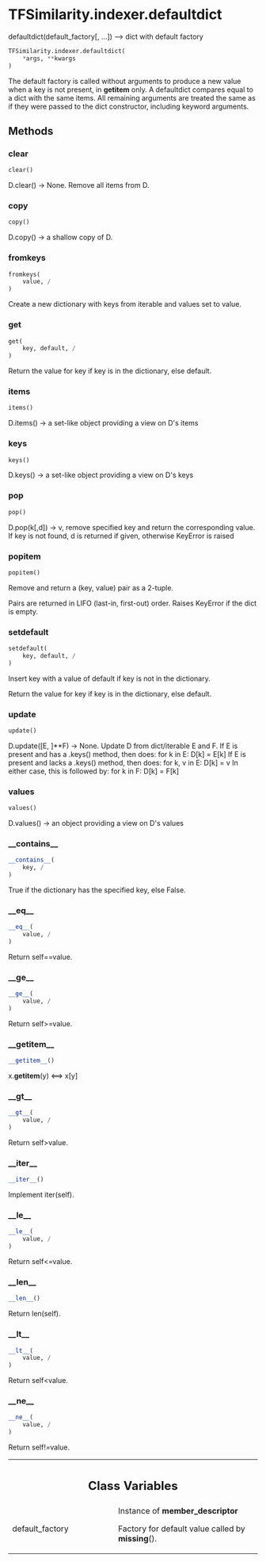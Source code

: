 # TFSimilarity.indexer.defaultdict






defaultdict(default_factory[, ...]) --> dict with default factory

```python
TFSimilarity.indexer.defaultdict(
    *args, **kwargs
)
```



<!-- Placeholder for "Used in" -->

The default factory is called without arguments to produce
a new value when a key is not present, in __getitem__ only.
A defaultdict compares equal to a dict with the same items.
All remaining arguments are treated the same as if they were
passed to the dict constructor, including keyword arguments.

## Methods

<h3 id="clear">clear</h3>

```python
clear()
```


D.clear() -> None.  Remove all items from D.


<h3 id="copy">copy</h3>

```python
copy()
```


D.copy() -> a shallow copy of D.


<h3 id="fromkeys">fromkeys</h3>

```python
fromkeys(
    value, /
)
```


Create a new dictionary with keys from iterable and values set to value.


<h3 id="get">get</h3>

```python
get(
    key, default, /
)
```


Return the value for key if key is in the dictionary, else default.


<h3 id="items">items</h3>

```python
items()
```


D.items() -> a set-like object providing a view on D's items


<h3 id="keys">keys</h3>

```python
keys()
```


D.keys() -> a set-like object providing a view on D's keys


<h3 id="pop">pop</h3>

```python
pop()
```


D.pop(k[,d]) -> v, remove specified key and return the corresponding value.
If key is not found, d is returned if given, otherwise KeyError is raised

<h3 id="popitem">popitem</h3>

```python
popitem()
```


Remove and return a (key, value) pair as a 2-tuple.

Pairs are returned in LIFO (last-in, first-out) order.
Raises KeyError if the dict is empty.

<h3 id="setdefault">setdefault</h3>

```python
setdefault(
    key, default, /
)
```


Insert key with a value of default if key is not in the dictionary.

Return the value for key if key is in the dictionary, else default.

<h3 id="update">update</h3>

```python
update()
```


D.update([E, ]**F) -> None.  Update D from dict/iterable E and F.
If E is present and has a .keys() method, then does:  for k in E: D[k] = E[k]
If E is present and lacks a .keys() method, then does:  for k, v in E: D[k] = v
In either case, this is followed by: for k in F:  D[k] = F[k]

<h3 id="values">values</h3>

```python
values()
```


D.values() -> an object providing a view on D's values


<h3 id="__contains__">__contains__</h3>

```python
__contains__(
    key, /
)
```


True if the dictionary has the specified key, else False.


<h3 id="__eq__">__eq__</h3>

```python
__eq__(
    value, /
)
```


Return self==value.


<h3 id="__ge__">__ge__</h3>

```python
__ge__(
    value, /
)
```


Return self>=value.


<h3 id="__getitem__">__getitem__</h3>

```python
__getitem__()
```


x.__getitem__(y) <==> x[y]


<h3 id="__gt__">__gt__</h3>

```python
__gt__(
    value, /
)
```


Return self>value.


<h3 id="__iter__">__iter__</h3>

```python
__iter__()
```


Implement iter(self).


<h3 id="__le__">__le__</h3>

```python
__le__(
    value, /
)
```


Return self<=value.


<h3 id="__len__">__len__</h3>

```python
__len__()
```


Return len(self).


<h3 id="__lt__">__lt__</h3>

```python
__lt__(
    value, /
)
```


Return self<value.


<h3 id="__ne__">__ne__</h3>

```python
__ne__(
    value, /
)
```


Return self!=value.






<!-- Tabular view -->
 <table class="responsive fixed orange">
<colgroup><col width="214px"><col></colgroup>
<tr><th colspan="2"><h2 class="add-link">Class Variables</h2></th></tr>

<tr>
<td>
default_factory<a id="default_factory"></a>
</td>
<td>
Instance of <b>member_descriptor</b>

Factory for default value called by __missing__().
</td>
</tr>
</table>

